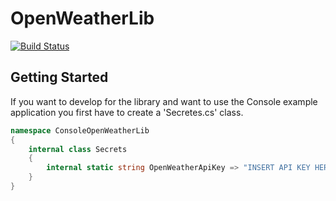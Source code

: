 # OpenWeatherLib

[![Build Status](https://dev.azure.com/simonkrause91/OpenWeatherLib/_apis/build/status/Nplu5.OpenWeatherLib?branchName=master)](https://dev.azure.com/simonkrause91/OpenWeatherLib/_build/latest?definitionId=2&branchName=master)

## Getting Started

If you want to develop for the library and want to use the Console example application you first have to create a 'Secretes.cs' class.
```csharp
namespace ConsoleOpenWeatherLib
{
    internal class Secrets
    {
        internal static string OpenWeatherApiKey => "INSERT API KEY HERE";
    }
}
```
